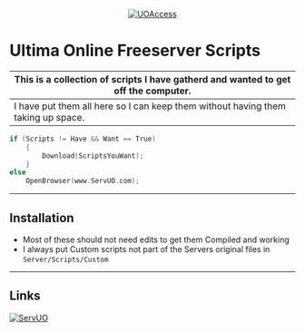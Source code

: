 <p align="center">
<a href="http://UOAccess.com"><img src="https://www.uoguide.com/images/d/dc/Uologo.png" title="UOAccess" alt="UOAccess"></a></p>
<p align="center">
    <h1>Ultima Online Freeserver Scripts</h1>
</p>

| This is a collection of scripts I have gatherd and wanted to get off the computer. |
| --- |
| I have put them all here so I can keep them without having them taking up space. |

```c
if (Scripts != Have && Want == True)
    {
        Download(ScriptsYouWant);
    }
else
    OpenBrowser(www.ServUO.com);
```
---

## Installation

- Most of these should not need edits to get them Compiled and working
- I always put Custom scripts not part of the Servers original files in `Server/Scripts/Custom`


---
## Links
[![ServUO](https://www.servuo.com/styles/uix/images/logo.png?v=3&s=100)](http://ServUO.com)


